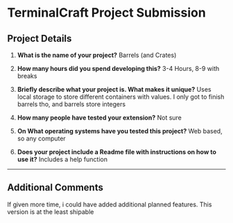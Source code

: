 # TerminalCraft Project Submission

## Project Details

1. **What is the name of your project?**
   Barrels (and Crates)

2. **How many hours did you spend developing this?**
   3-4 Hours, 8-9 with breaks

3. **Briefly describe what your project is. What makes it unique?**
   Uses local storage to store different containers with values. I only got to finish barrels tho, and barrels store integers

4. **How many people have tested your extension?**
   Not sure

5. **On What operating systems have you tested this project?**
   Web based, so any computer

6. **Does your project include a Readme file with instructions on how to use it?**
  Includes a help function

---

## Additional Comments

If given more time, i could have added additional planned features. This version is at the least shipable
